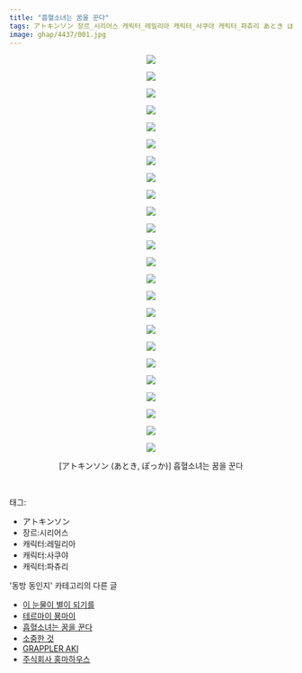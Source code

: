 ```yaml
---
title: "흡혈소녀는 꿈을 꾼다"
tags: アトキンソン 장르_시리어스 캐릭터_레밀리아 캐릭터_사쿠야 캐릭터_파츄리 あとき ぽっか 동방_동인지
image: ghap/4437/001.jpg
---
```

<div class="article">
<p style="text-align: center; clear: none; float: none;"><img src="{{ site.nasurl }}/ghap/4437/001.jpg"/></p>
<p style="text-align: center; clear: none; float: none;"><img src="{{ site.nasurl }}/ghap/4437/002.jpg"/></p>
<p style="text-align: center; clear: none; float: none;"><img src="{{ site.nasurl }}/ghap/4437/003.jpg"/></p>
<p style="text-align: center; clear: none; float: none;"><img src="{{ site.nasurl }}/ghap/4437/004.jpg"/></p>
<p style="text-align: center; clear: none; float: none;"><img src="{{ site.nasurl }}/ghap/4437/005.jpg"/></p>
<p style="text-align: center; clear: none; float: none;"><img src="{{ site.nasurl }}/ghap/4437/006.jpg"/></p>
<p style="text-align: center; clear: none; float: none;"><img src="{{ site.nasurl }}/ghap/4437/007.jpg"/></p>
<p style="text-align: center; clear: none; float: none;"><img src="{{ site.nasurl }}/ghap/4437/008.jpg"/></p>
<p style="text-align: center; clear: none; float: none;"><img src="{{ site.nasurl }}/ghap/4437/009.jpg"/></p>
<p style="text-align: center; clear: none; float: none;"><img src="{{ site.nasurl }}/ghap/4437/010.jpg"/></p>
<p style="text-align: center; clear: none; float: none;"><img src="{{ site.nasurl }}/ghap/4437/011.jpg"/></p>
<p style="text-align: center; clear: none; float: none;"><img src="{{ site.nasurl }}/ghap/4437/012.jpg"/></p>
<p style="text-align: center; clear: none; float: none;"><img src="{{ site.nasurl }}/ghap/4437/013.jpg"/></p>
<p style="text-align: center; clear: none; float: none;"><img src="{{ site.nasurl }}/ghap/4437/014.jpg"/></p>
<p style="text-align: center; clear: none; float: none;"><img src="{{ site.nasurl }}/ghap/4437/015.jpg"/></p>
<p style="text-align: center; clear: none; float: none;"><img src="{{ site.nasurl }}/ghap/4437/016.jpg"/></p>
<p style="text-align: center; clear: none; float: none;"><img src="{{ site.nasurl }}/ghap/4437/017.jpg"/></p>
<p style="text-align: center; clear: none; float: none;"><img src="{{ site.nasurl }}/ghap/4437/018.jpg"/></p>
<p style="text-align: center; clear: none; float: none;"><img src="{{ site.nasurl }}/ghap/4437/019.jpg"/></p>
<p style="text-align: center; clear: none; float: none;"><img src="{{ site.nasurl }}/ghap/4437/020.jpg"/></p>
<p style="text-align: center; clear: none; float: none;"><img src="{{ site.nasurl }}/ghap/4437/021.jpg"/></p>
<p style="text-align: center; clear: none; float: none;"><img src="{{ site.nasurl }}/ghap/4437/022.jpg"/></p>
<p style="text-align: center; clear: none; float: none;"><img src="{{ site.nasurl }}/ghap/4437/023.jpg"/></p>
<p style="text-align: center; clear: none; float: none;"><img src="{{ site.nasurl }}/ghap/4437/024.jpg"/></p>
<p style="text-align: center; clear: none; float: none;">[アトキンソン (あとき, ぽっか)] 흡혈소녀는 꿈을 꾼다</p>
<p><br/></p>
</div><div class="tagTrail">
<p>태그: </p>
<ul>
<li>アトキンソン</li>
<li>장르:시리어스</li>
<li>캐릭터:레밀리아</li>
<li>캐릭터:사쿠야</li>
<li>캐릭터:파츄리</li>
</ul>
</div><div class="another">
<p>'동방 동인지' 카테고리의 다른 글</p>
<ul>
<li><a href="/2018-06-09-ghap_4440">이 눈물이 별이 되기를</a></li>
<li><a href="/2018-06-09-ghap_4439">테르마이 묭마이</a></li>
<li><a href="/2018-06-09-ghap_4437">흡혈소녀는 꿈을 꾼다</a></li>
<li><a href="/2018-06-09-ghap_4435">소중한 것</a></li>
<li><a href="/2018-06-09-ghap_4433">GRAPPLER AKI</a></li>
<li><a href="/2018-06-09-ghap_4431">주식회사 홍마하우스</a></li>
</ul>
</div><div class="cb_module cb_fluid">
<div class="cb_wrt cb_profile">
</div><!-- commentList close -->
</div>